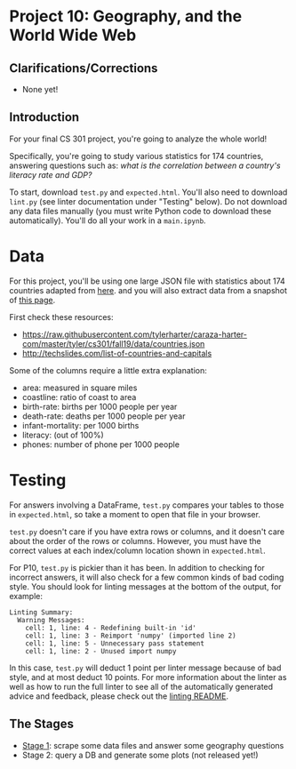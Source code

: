 # Project 10: Geography, and the World Wide Web

## Clarifications/Corrections

* None yet!

## Introduction

For your final CS 301 project, you're going to analyze the whole
world!

Specifically, you're going to study various statistics for 174
countries, answering questions such as: *what is the correlation
between a country's literacy rate and GDP?*

To start, download `test.py` and `expected.html`.  You'll also need to
download `lint.py` (see linter documentation under "Testing" below).
Do not download any data files manually (you must write Python code to
download these automatically).  You'll do all your work in a
`main.ipynb`.

# Data

For this project, you'll be using one large JSON file with statistics
about 174 countries adapted from
[here](https://www.kaggle.com/fernandol/countries-of-the-world).
and you will also extract data from a snapshot of
[this page](http://techslides.com/list-of-countries-and-capitals).

First check these resources:
* https://raw.githubusercontent.com/tylerharter/caraza-harter-com/master/tyler/cs301/fall19/data/countries.json
* http://techslides.com/list-of-countries-and-capitals

Some of the columns require a little extra explanation:
* area: measured in square miles
* coastline: ratio of coast to area
* birth-rate: births per 1000 people per year
* death-rate: deaths per 1000 people per year
* infant-mortality: per 1000 births
* literacy: (out of 100%)
* phones: number of phone per 1000 people

# Testing

For answers involving a DataFrame, `test.py` compares your tables to
those in `expected.html`, so take a moment to open that file in your
browser.

`test.py` doesn't care if you have extra rows or columns, and it
doesn't care about the order of the rows or columns.  However, you
must have the correct values at each index/column location shown in
`expected.html`.

For P10, `test.py` is pickier than it has been. In addition to
checking for incorrect answers, it will also check for a few common
kinds of bad coding style. You should look for linting messages at the bottom 
of the output, for example:

```
Linting Summary:
  Warning Messages:
    cell: 1, line: 4 - Redefining built-in 'id'
    cell: 1, line: 3 - Reimport 'numpy' (imported line 2)
    cell: 1, line: 5 - Unnecessary pass statement
    cell: 1, line: 2 - Unused import numpy 
```

In this case, `test.py` will deduct 1 point per linter message because of 
bad style, and at most deduct 10 points. For more information about the linter 
as well as how to run the full linter to see all of the automatically generated 
advice and feedback, please check out the [linting README](../../linter).


## The Stages

* [Stage 1](stage1.md): scrape some data files and answer some geography questions
* Stage 2: query a DB and generate some plots (not released yet!)
